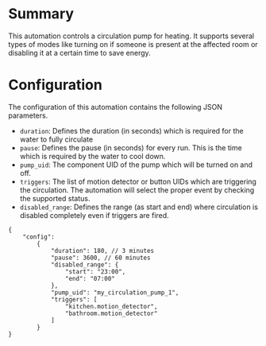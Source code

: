 # Summary
This automation controls a circulation pump for heating. It supports several types of modes like turning on if someone is present at the affected room or disabling it at a certain time to save energy.

# Configuration
The configuration of this automation contains the following JSON parameters.

* `duration`: Defines the duration (in seconds) which is required for the water to fully circulate
* `pause`: Defines the pause (in seconds) for every run. This is the time which is required by the water to cool down.
* `pump_uid`: The component UID of the pump which will be turned on and off.
* `triggers`: The list of motion detector or button UIDs which are triggering the circulation. The automation will select the proper event by checking the supported status.
* `disabled_range`: Defines the range (as start and end) where circulation is disabled completely even if triggers are fired.

```
{
    "config":
        {
            "duration": 180, // 3 minutes
            "pause": 3600, // 60 minutes
            "disabled_range": {
                "start": "23:00",
                "end": "07:00"
            },
            "pump_uid": "my_circulation_pump_1",
            "triggers": [
                "kitchen.motion_detector",
                "bathroom.motion_detector"
            ]
        }
}
```